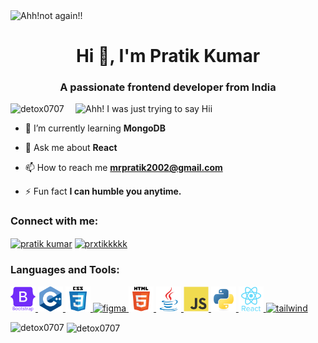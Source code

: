 <img align="top" alt="Ahh!not again!!" width="900" height="250" src="https://i.pinimg.com/originals/ab/72/5b/ab725b695c69250819b333f1fff4bd37.gif">
<h1 align="center">Hi 👋, I'm Pratik Kumar</h1>
<h3 align="center">A passionate frontend developer from India</h3>

<img align="right" alt="Ahh! I was just trying to say Hii" width="400" src="https://media1.tenor.com/m/bGS2OhhN9tsAAAAC/hello-gojo-satoru.gif">

<p align="left"> <img src="https://komarev.com/ghpvc/?username=detox0707&label=Profile%20views&color=0e75b6&style=flat" alt="detox0707" /> </p>

- 🌱 I’m currently learning **MongoDB**

- 💬 Ask me about **React**

- 📫 How to reach me **mrpratik2002@gmail.com**

- ⚡ Fun fact **I can humble you anytime.**

<h3 align="left">Connect with me:</h3>
<p align="left">
<a href="https://linkedin.com/in/pratik kumar" target="blank"><img align="center" src="https://raw.githubusercontent.com/rahuldkjain/github-profile-readme-generator/master/src/images/icons/Social/linked-in-alt.svg" alt="pratik kumar" height="30" width="40" /></a>
<a href="https://instagram.com/prxtikkkkk" target="blank"><img align="center" src="https://raw.githubusercontent.com/rahuldkjain/github-profile-readme-generator/master/src/images/icons/Social/instagram.svg" alt="prxtikkkkk" height="30" width="40" /></a>
</p>

<h3 align="left">Languages and Tools:</h3>
<p align="left"> <a href="https://getbootstrap.com" target="_blank" rel="noreferrer"> <img src="https://raw.githubusercontent.com/devicons/devicon/master/icons/bootstrap/bootstrap-plain-wordmark.svg" alt="bootstrap" width="40" height="40"/> </a> <a href="https://www.w3schools.com/cpp/" target="_blank" rel="noreferrer"> <img src="https://raw.githubusercontent.com/devicons/devicon/master/icons/cplusplus/cplusplus-original.svg" alt="cplusplus" width="40" height="40"/> </a> <a href="https://www.w3schools.com/css/" target="_blank" rel="noreferrer"> <img src="https://raw.githubusercontent.com/devicons/devicon/master/icons/css3/css3-original-wordmark.svg" alt="css3" width="40" height="40"/> </a> <a href="https://www.figma.com/" target="_blank" rel="noreferrer"> <img src="https://www.vectorlogo.zone/logos/figma/figma-icon.svg" alt="figma" width="40" height="40"/> </a> <a href="https://www.w3.org/html/" target="_blank" rel="noreferrer"> <img src="https://raw.githubusercontent.com/devicons/devicon/master/icons/html5/html5-original-wordmark.svg" alt="html5" width="40" height="40"/> </a> <a href="https://www.java.com" target="_blank" rel="noreferrer"> <img src="https://raw.githubusercontent.com/devicons/devicon/master/icons/java/java-original.svg" alt="java" width="40" height="40"/> </a> <a href="https://developer.mozilla.org/en-US/docs/Web/JavaScript" target="_blank" rel="noreferrer"> <img src="https://raw.githubusercontent.com/devicons/devicon/master/icons/javascript/javascript-original.svg" alt="javascript" width="40" height="40"/> </a> <a href="https://www.python.org" target="_blank" rel="noreferrer"> <img src="https://raw.githubusercontent.com/devicons/devicon/master/icons/python/python-original.svg" alt="python" width="40" height="40"/> </a> <a href="https://reactjs.org/" target="_blank" rel="noreferrer"> <img src="https://raw.githubusercontent.com/devicons/devicon/master/icons/react/react-original-wordmark.svg" alt="react" width="40" height="40"/> </a> <a href="https://tailwindcss.com/" target="_blank" rel="noreferrer"> <img src="https://www.vectorlogo.zone/logos/tailwindcss/tailwindcss-icon.svg" alt="tailwind" width="40" height="40"/> </a> </p>

<p><img align="left" src="https://github-readme-stats.vercel.app/api/top-langs?username=detox0707&show_icons=true&locale=en&layout=compact" alt="detox0707" /></p>

<p>&nbsp;<img align="center" src="https://github-readme-stats.vercel.app/api?username=detox0707&show_icons=true&locale=en" alt="detox0707" /></p>





